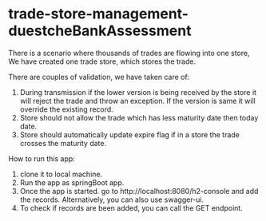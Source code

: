 # trade-store-management-duestcheBankAssessment

There is a scenario where thousands of trades are flowing into one store,  We have created one trade store, which stores the trade.

There are couples of validation, we have taken care of: 
1.	During transmission if the lower version is being received by the store it will reject the trade and throw an exception. If the version is same it will override the existing record.
2.	Store should not allow the trade which has less maturity date then today date.
3.	Store should automatically update expire flag if in a store the trade crosses the maturity date.

How to run this app: 
1. clone it to local machine.
2. Run the app as springBoot app.
3. Once the app is started. go to http://localhost:8080/h2-console and add the records. Alternatively, you can also use swagger-ui.
4. To check if records are been added, you can call the GET endpoint.
